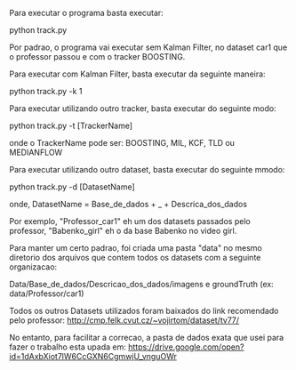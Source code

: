 Para executar o programa basta executar:

python track.py

Por padrao, o programa vai executar sem Kalman Filter, no dataset car1 que o professor passou e com o tracker BOOSTING.

Para executar com Kalman Filter, basta executar da seguinte maneira:

python track.py -k 1

Para executar utilizando outro tracker, basta executar do seguinte modo:

python track.py -t [TrackerName]

onde o TrackerName pode ser: BOOSTING, MIL, KCF, TLD ou MEDIANFLOW

Para executar utilizando outro dataset, basta executar do seguinte mmodo:

python track.py -d [DatasetName]

onde, DatasetName = Base_de_dados + _ + Descrica_dos_dados

Por exemplo, "Professor_car1" eh um dos datasets passados pelo professor, "Babenko_girl" eh o da base Babenko no video girl.

Para manter um certo padrao, foi criada uma pasta "data" no mesmo diretorio dos arquivos que contem todos os datasets com a seguinte organizacao:

Data/Base_de_dados/Descricao_dos_dados/imagens e groundTruth (ex: data/Professor/car1)

Todos os outros Datasets utilizados foram baixados do link recomendado pelo professor: http://cmp.felk.cvut.cz/~vojirtom/dataset/tv77/

No entanto, para facilitar a correcao, a pasta de dados exata que usei para fazer o trabalho esta upada em: https://drive.google.com/open?id=1dAxbXiot7lW6CcGXN6CgmwjU_vnguOWr